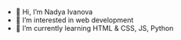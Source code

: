 - 👋 Hi, I’m Nadya Ivanova
- 👀 I’m interested in web development 
- 🌱 I’m currently learning HTML & CSS, JS, Python
